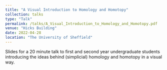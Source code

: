 ```yaml
---
title: "A Visual Introduction to Homology and Homotopy"
collection: talks
type: "Talk"
permalink: /talks/A_Visual_Introduction_to_Homology_and_Homotopy.pdf
venue: "Hicks Building"
date: 2022-04-28
location: "The University of Sheffield"
---
```


Slides for a 20 minute talk to first and second year undergraduate students introducing the ideas behind (simplicial) homology and homotopy in a visual way.
